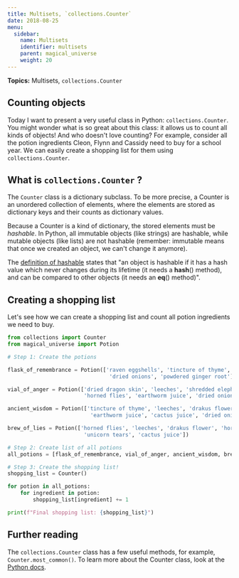 ```yaml
---
title: Multisets, `collections.Counter`
date: 2018-08-25
menu:
  sidebar:
    name: Multisets
    identifier: multisets
    parent: magical_universe
    weight: 20
---
```


**Topics:** Multisets, `collections.Counter`
 
## Counting objects

Today I want to present a very useful class in Python: `collections.Counter`. You might wonder what is so great about this class: it allows us to count all kinds of objects! And who doesn't love counting? For example, consider all the potion ingredients Cleon, Flynn and Cassidy need to buy for a school year. We can easily create a shopping list for them using `collections.Counter`.

## What is `collections.Counter` ?

The `Counter` class is a dictionary subclass. To be more precise, a Counter is an unordered collection of elements, where the elements are stored as dictionary keys and their counts as dictionary values.   
    
Because a Counter is a kind of dictionary, the stored elements must be *hashable*. In Python, all immutable objects (like strings) are hashable, while mutable objects (like lists) are not hashable (remember: immutable means that once we created an object, we can't change it anymore).

The [definition of hashable](https://docs.python.org/3.7/glossary.html) states that "an object is hashable if it has a hash value which never changes during its lifetime (it needs a __hash__() method), and can be compared to other objects (it needs an __eq__() method)".
   
## Creating a shopping list

Let's see how we can create a shopping list and count all potion ingredients we need to buy.

```python
from collections import Counter
from magical_universe import Potion

# Step 1: Create the potions

flask_of_remembrance = Potion(['raven eggshells', 'tincture of thyme', 'unicorn tears',
                                'dried onions', 'powdered ginger root'])

vial_of_anger = Potion(['dried dragon skin', 'leeches', 'shredded elephant tusk',
                        'horned flies', 'earthworm juice', 'dried onions'])

ancient_wisdom = Potion(['tincture of thyme', 'leeches', 'drakus flower', 'lavender sprig',
                          'earthworm juice', 'cactus juice', 'dried onions'])

brew_of_lies = Potion(['horned flies', 'leeches', 'drakus flower', 'horned flies',
                        'unicorn tears', 'cactus juice'])

# Step 2: Create list of all potions
all_potions = [flask_of_remembrance, vial_of_anger, ancient_wisdom, brew_of_lies]

# Step 3: Create the shopping list!
shopping_list = Counter()

for potion in all_potions:
    for ingredient in potion:
        shopping_list[ingredient] += 1

print(f"Final shopping list: {shopping_list}")
```

## Further reading

The `collections.Counter` class has a few useful methods, for example, `Counter.most_common()`. To learn more about the Counter class, look at the [Python docs](https://docs.python.org/3/library/collections.html#collections.Counter).
